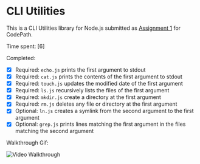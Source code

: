 # CLI Utilities

This is a CLI Utilities library for Node.js submitted as [Assignment 1](http://courses.codepath.com/courses/nodejs_fast_track/unit/1#!assignment) for CodePath.

Time spent: [6]

Completed:

* [X] Required: `echo.js` prints the first argument to stdout
* [X] Required: `cat.js` prints the contents of the first argument to stdout
* [X] Required: `touch.js` updates the modified date of the first argument
* [X] Required: `ls.js` recursively lists the files of the first argument
* [X] Required: `mkdir.js` create a directory at the first argument
* [X] Required: `rm.js` deletes any file or directory at the first argument
* [X] Optional: `ln.js` creates a symlink from the second argument to the first argument
* [X] Optional: `grep.js` prints lines matching the first argument in the files matching the second argument

Walkthrough Gif:

![Video Walkthrough](http://i.imgur.com/PSrDpOY.gif)

